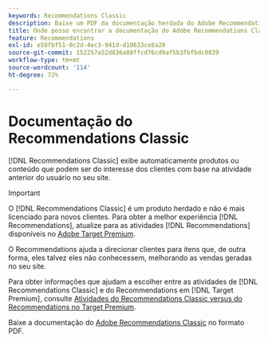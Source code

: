 ```yaml
---
keywords: Recommendations Classic
description: Baixe um PDF da documentação herdada do Adobe Recommendations Classic.
title: Onde posso encontrar a documentação do Adobe Recommendations Classic?
feature: Recommendations
exl-id: e59fbf51-0c2d-4ec3-941d-d10633ce8a28
source-git-commit: 152257a52d836a88ffcd76cd9af5b3fbfbdc0839
workflow-type: tm+mt
source-wordcount: '114'
ht-degree: 72%

---
```


# Documentação do Recommendations Classic

[!DNL Recommendations Classic] exibe automaticamente produtos ou conteúdo que podem ser do interesse dos clientes com base na atividade anterior do usuário no seu site.

>[!IMPORTANT]
>
>O [!DNL Recommendations Classic] é um produto herdado e não é mais licenciado para novos clientes. Para obter a melhor experiência [!DNL Recommendations], atualize para as atividades [!DNL Recommendations] disponíveis no [Adobe Target Premium](/help/main/c-intro/intro.md).

O Recommendations ajuda a direcionar clientes para itens que, de outra forma, eles talvez eles não conhecessem, melhorando as vendas geradas no seu site.

Para obter informações que ajudam a escolher entre as atividades de [!DNL Recommendations Classic] e do Recommendations em [!DNL Target Premium], consulte [Atividades do Recommendations Classic versus do Recommendations no Target Premium](/help/main/c-recommendations/c-recommendations-faq/recommendations-classic-versus-recommendations-activities-target-premium.md).

Baixe a documentação do [Adobe Recommendations Classic](/help/main/assets/adobe-recommendations-classic.pdf) no formato PDF.
